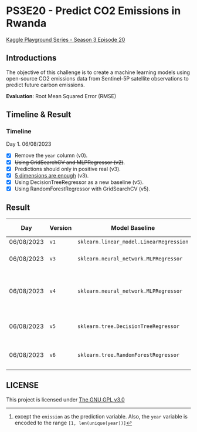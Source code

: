 # PS3E20 - Predict CO2 Emissions in Rwanda
[Kaggle Playground Series - Season 3 Episode 20](https://www.kaggle.com/competitions/playground-series-s3e20)


## Introductions
The objective of this challenge is to create a machine learning models using open-source CO2 emissions data from Sentinel-5P satellite observations to predict future carbon emissions.


**Evaluation**: Root Mean Squared Error (RMSE)

## Timeline & Result

### Timeline

Day 1. 06/08/2023

- [x] Remove the `year` column (v0).
- [x] ~~Using GridSearchCV and MLPRegressor (v2)~~.
- [x] Predictions should only in positive real (v3). 
- [x] [5 dimensions are enough](https://www.kaggle.com/competitions/playground-series-s3e20/discussion/429278) (v3).
- [x] Using DecisionTreeRegressor as a new baseline (v5).
- [x] Using RandomForestRegressor with GridSearchCV (v5).

## Result

| Day        | Version | Model Baseline                          | Features                                         | RMSE (train) | RMSE (test)  |
| ---------- | ------- | --------------------------------------- | ------------------------------------------------ | ------------ | ------------ |
| 06/08/2023 | `v1`    | `sklearn.linear_model.LinearRegression` | All[^1]                                          | 142.25429    | 4851.07446   |
| 06/08/2023 | `v3`    | `sklearn.neural_network.MLPRegressor`   | All except `year`                                | N/A          | 168.39246    |
| 06/08/2023 | `v4`    | `sklearn.neural_network.MLPRegressor`   | All except `year`, `emission = max(0, emission)` | 141.67652    | 166.10065    |
| 06/08/2023 | `v5`    | `sklearn.tree.DecisionTreeRegressor`    | `latitude`, `longitude` and `week_no`            | **15.09919** | **33.35922** |
| 06/08/2023 | `v6`    | `sklearn.tree.RandomForestRegressor`    | `latitude`, `longitude` and `week_no`            | TBD          | TBD          |

[^1]: except the `emission` as the prediction variable. Also, the `year` variable is encoded to the range `[1, len(unique(year))]`

## LICENSE
This project is licensed under [The GNU GPL v3.0](LICENSE)